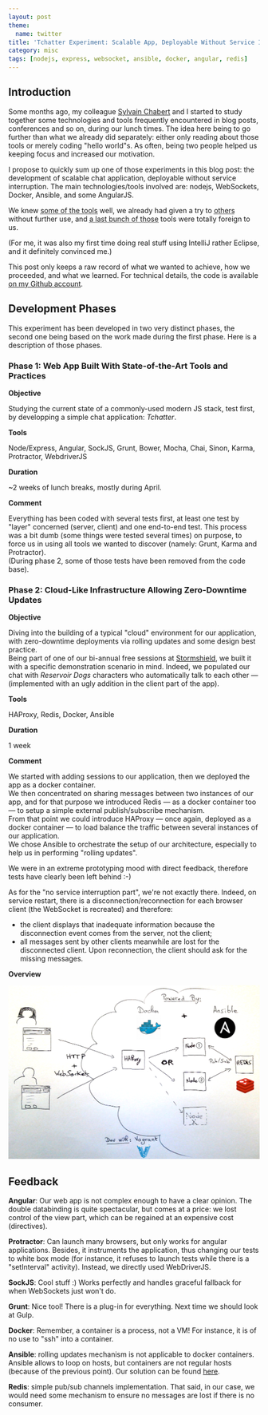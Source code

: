 ```yaml
---
layout: post
theme:
  name: twitter
title: 'Tchatter Experiment: Scalable App, Deployable Without Service Interruption'
category: misc
tags: [nodejs, express, websocket, ansible, docker, angular, redis]
---
```

## Introduction

Some months ago, my colleague [Sylvain Chabert](https://www.linkedin.com/in/sylvainchabert) and I started to study together some technologies and tools frequently encountered in blog posts, conferences and so on, during our lunch times. The idea here being to go further than what we already did separately: either only reading about those tools or merely coding "hello world"s. As often, being two people helped us keeping focus and increased our motivation.

I propose to quickly sum up one of those experiments in this blog post: the development of scalable chat application, deployable without service interruption. The main technologies/tools involved are: nodejs, WebSockets, Docker, Ansible, and some AngularJS.

We knew <abbr title="Ansible, Mocha, Chai, Sinon">some of the tools</abbr> well, we already had given a try to <abbr title="Node/Express, Angular, Docker, Vagrant, WebSockets">others</abbr> without further use, and <abbr title="Grunt, Bower, Karma, Protractor, WebdriverJS, SockJS">a last bunch of those</abbr> tools were totally foreign to us.

(For me, it was also my first time doing real stuff using IntelliJ rather Eclipse, and it definitely convinced me.)

This post only keeps a raw record of what we wanted to achieve, how we proceeded, and what we learned. For technical details, the code is available [on my Github account](https://github.com/ndemengel/tchatter).

## Development Phases

This experiment has been developed in two very distinct phases, the second one being based on the work made during the first phase. Here is a description of those phases.

### Phase 1: Web App Built With State-of-the-Art Tools and Practices

**Objective**

Studying the current state of a commonly-used modern JS stack, test first, by developping a simple chat application: _Tchatter_.

**Tools**

Node/Express, Angular, SockJS, Grunt, Bower, Mocha, Chai, Sinon, Karma, Protractor, WebdriverJS

**Duration**

~2 weeks of lunch breaks, mostly during April.

**Comment**

Everything has been coded with several tests first, at least one test by "layer" concerned (server, client) and one end-to-end test. This process was a bit dumb (some things were tested several times) on purpose, to force us in using all tools we wanted to discover (namely: Grunt, Karma and Protractor).  
(During phase 2, some of those tests have been removed from the code base).


### Phase 2: Cloud-Like Infrastructure Allowing Zero-Downtime Updates

**Objective**

Diving into the building of a typical "cloud" environment for our application, with zero-downtime deployments via rolling updates and some design best practice.  
Being part of one of our bi-annual free sessions at [Stormshield](http://www.stormshield.eu/), we built it with a specific demonstration scenario in mind. Indeed, we populated our chat with _Reservoir Dogs_ characters who automatically talk to each other — (implemented with an ugly addition in the client part of the app).

**Tools**

HAProxy, Redis, Docker, Ansible

**Duration**

1 week

**Comment**

We started with adding sessions to our application, then we deployed the app as a docker container.  
We then concentrated on sharing messages between two instances of our app, and for that purpose we introduced Redis — as a docker container too — to setup a simple external publish/subscribe mechanism.  
From that point we could introduce HAProxy — once again, deployed as a docker container — to load balance the traffic between several instances of our application.  
We chose Ansible to orchestrate the setup of our architecture, especially to help us in performing "rolling updates".

We were in an extreme prototyping mood with direct feedback, therefore tests have clearly been left behind :-)

As for the "no service interruption part", we're not exactly there. Indeed, on service restart, there is a disconnection/reconnection for each browser client (the WebSocket is recreated) and therefore:

- the client displays that inadequate information because the disconnection event comes from the server, not the client;
- all messages sent by other clients meanwhile are lost for the disconnected client. Upon reconnection, the client should ask for the missing messages.


**Overview**

![Tchatter Infrastructure](https://raw.githubusercontent.com/ndemengel/tchatter/abf30081ac936d8f8a964f3dd890dc699ac08758/doc/free-session-demo.png)


## Feedback

**Angular**: Our web app is not complex enough to have a clear opinion. The double databinding is quite spectacular, but comes at a price: we lost control of the view part,
which can be regained at an expensive cost (directives).

**Protractor**: Can launch many browsers, but only works for angular applications. Besides, it instruments the application, thus changing our tests to white box mode
(for instance, it refuses to launch tests while there is a "setInterval" activity). Instead, we directly used WebDriverJS.

**SockJS**: Cool stuff :) Works perfectly and handles graceful fallback for when WebSockets just won't do.

**Grunt**: Nice tool! There is a plug-in for everything. Next time we should look at Gulp.

**Docker**: Remember, a container is a process, not a VM! For instance, it is of no use to "ssh" into a container.

**Ansible**: rolling updates mechanism is not applicable to docker containers. Ansible allows to loop on hosts,
but containers are not regular hosts (because of the previous point). Our solution can be found [here](https://github.com/ndemengel/tchatter/blob/22bd72147078676053f515e161f983c3f3aec05d/infra/tchatter-app-nodes.yml).

**Redis**: simple pub/sub channels implementation. That said, in our case, we would need some mechanism to ensure no messages are lost if there is no consumer.
